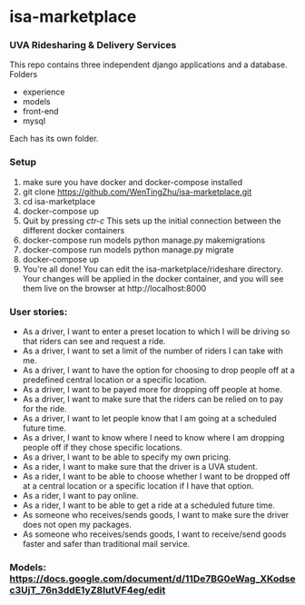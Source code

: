 # isa-marketplace

### UVA Ridesharing & Delivery Services

This repo contains three independent django applications and a database.
Folders 
* experience
* models
* front-end
* mysql

Each has its own folder.




### Setup
1. make sure you have docker and docker-compose installed
2. git clone https://github.com/WenTingZhu/isa-marketplace.git
3. cd isa-marketplace
4. docker-compose up
5. Quit by pressing *ctr-c* This sets up the initial connection between the different docker containers
4. docker-compose run models python manage.py makemigrations
5. docker-compose run models python manage.py migrate
6. docker-compose up
7. You're all done! You can edit the isa-marketplace/rideshare directory. Your changes will be applied in the docker container, and you will see them live on the browser at http://localhost:8000

### User stories:
- As a driver, I want to enter a preset location to which I will be driving so that riders can see and request a ride.
- As a driver, I want to set a limit of the number of riders I can take with me.
- As a driver, I want to have the option for choosing to drop people off at a predefined central location or a specific location.
- As a driver, I want to be payed more for dropping off people at home.
- As a driver, I want to make sure that the riders can be relied on to pay for the ride.
- As a driver, I want to let people know that I am going at a scheduled future time.
- As a driver, I want to know where I need to know where I am dropping people off if they chose specific locations.
- As a driver, I want to be able to specify my own pricing.
- As a rider, I want to make sure that the driver is a UVA student.
- As a rider, I want to be able to choose whether I want to be dropped off at a central location or a specific location if I have that option.
- As a rider, I want to pay online.
- As a rider, I want to be able to get a ride at a scheduled future time.
- As someone who receives/sends goods, I want to make sure the driver does not open my packages.
- As someone who receives/sends goods, I want to receive/send goods faster and safer than traditional mail service.

### Models: https://docs.google.com/document/d/11De7BG0eWag_XKodsec3UjT_76n3ddE1yZ8IutVF4eg/edit
